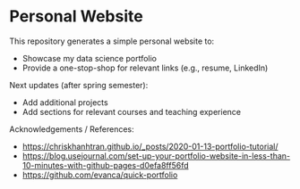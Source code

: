 # Personal Website

This repository generates a simple personal website to:

- Showcase my data science portfolio
- Provide a one-stop-shop for relevant links (e.g., resume, LinkedIn)

Next updates (after spring semester):

- Add additional projects
- Add sections for relevant courses and teaching experience

Acknowledgements / References:

- https://chriskhanhtran.github.io/_posts/2020-01-13-portfolio-tutorial/
- https://blog.usejournal.com/set-up-your-portfolio-website-in-less-than-10-minutes-with-github-pages-d0efa8ff56fd
- https://github.com/evanca/quick-portfolio
